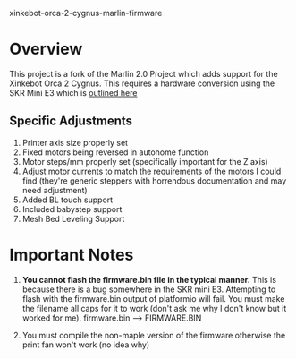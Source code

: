 xinkebot-orca-2-cygnus-marlin-firmware

# Overview

This project is a fork of the Marlin 2.0 Project which adds support for the Xinkebot Orca 2 Cygnus. This requires a hardware conversion using the SKR Mini E3 which is [outlined here](https://github.com/MKronmiler/xinkebot_orca_2_cygnus_marlin_conversion)

## Specific Adjustments

1. Printer axis size properly set
2. Fixed motors being reversed in autohome function
3. Motor steps/mm properly set (specifically important for the Z axis)
4. Adjust motor currents to match the requirements of the motors I could find (they're generic steppers with horrendous documentation and may need adjustment)
5. Added BL touch support
6. Included babystep support
7. Mesh Bed Leveling Support

# Important Notes

1. **You cannot flash the firmware.bin file in the typical manner.** This is because there is a bug somewhere in the SKR mini E3. Attempting to flash with the firmware.bin output of platformio will fail. You must make the filename all caps for it to work (don't ask me why I don't know but it worked for me). firmware.bin --> FIRMWARE.BIN

2. You must compile the non-maple version of the firmware otherwise the print fan won't work (no idea why)
